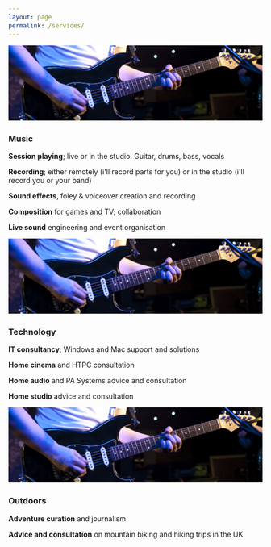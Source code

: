 ```yaml
---
layout: page
permalink: /services/
---
```


![Music](/images/stratcloseup.jpeg)

 ### Music
  
 **Session playing**; live or in the studio. Guitar, drums, bass, vocals
    
 **Recording**; either remotely (i'll record parts for you) or in the studio (i'll record you or your band)
 
 **Sound effects**, foley & voiceover creation and recording
    
 **Composition** for games and TV; collaboration
 
 **Live sound** engineering and event organisation

![Technology](/images/stratcloseup.jpeg)

 ### Technology
 **IT consultancy**; Windows and Mac support and solutions
 
 **Home cinema** and HTPC consultation
 
 **Home audio** and PA Systems advice and consultation
    
 **Home studio** advice and consultation

![Outdoors](/images/stratcloseup.jpeg)

### Outdoors
**Adventure curation** and journalism

**Advice and consultation** on mountain biking and hiking trips in the UK
